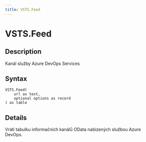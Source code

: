 ```yaml
---
title: VSTS.Feed
---
```


# VSTS.Feed


## Description

Kanál služby Azure DevOps Services


## Syntax

```powerquery
VSTS.Feed(
    url as text,
    optional options as record
) as table
```


## Details

Vrátí tabulku informačních kanálů OData nabízených službou Azure DevOps.


